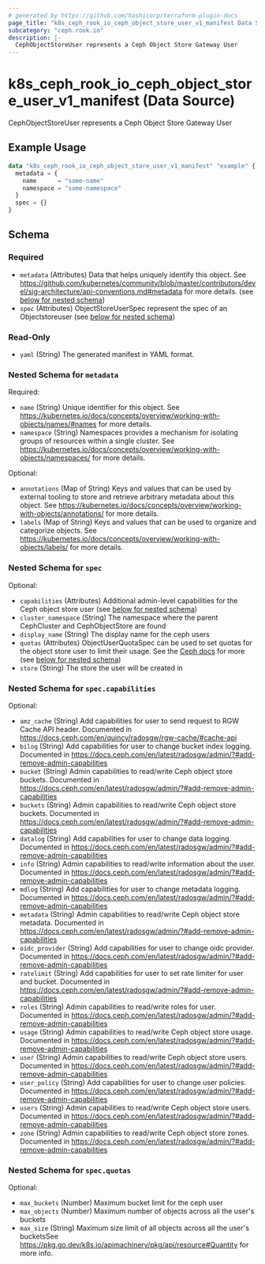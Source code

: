 ```yaml
---
# generated by https://github.com/hashicorp/terraform-plugin-docs
page_title: "k8s_ceph_rook_io_ceph_object_store_user_v1_manifest Data Source - terraform-provider-k8s"
subcategory: "ceph.rook.io"
description: |-
  CephObjectStoreUser represents a Ceph Object Store Gateway User
---
```


# k8s_ceph_rook_io_ceph_object_store_user_v1_manifest (Data Source)

CephObjectStoreUser represents a Ceph Object Store Gateway User

## Example Usage

```terraform
data "k8s_ceph_rook_io_ceph_object_store_user_v1_manifest" "example" {
  metadata = {
    name      = "some-name"
    namespace = "some-namespace"
  }
  spec = {}
}
```

<!-- schema generated by tfplugindocs -->
## Schema

### Required

- `metadata` (Attributes) Data that helps uniquely identify this object. See https://github.com/kubernetes/community/blob/master/contributors/devel/sig-architecture/api-conventions.md#metadata for more details. (see [below for nested schema](#nestedatt--metadata))
- `spec` (Attributes) ObjectStoreUserSpec represent the spec of an Objectstoreuser (see [below for nested schema](#nestedatt--spec))

### Read-Only

- `yaml` (String) The generated manifest in YAML format.

<a id="nestedatt--metadata"></a>
### Nested Schema for `metadata`

Required:

- `name` (String) Unique identifier for this object. See https://kubernetes.io/docs/concepts/overview/working-with-objects/names/#names for more details.
- `namespace` (String) Namespaces provides a mechanism for isolating groups of resources within a single cluster. See https://kubernetes.io/docs/concepts/overview/working-with-objects/namespaces/ for more details.

Optional:

- `annotations` (Map of String) Keys and values that can be used by external tooling to store and retrieve arbitrary metadata about this object. See https://kubernetes.io/docs/concepts/overview/working-with-objects/annotations/ for more details.
- `labels` (Map of String) Keys and values that can be used to organize and categorize objects. See https://kubernetes.io/docs/concepts/overview/working-with-objects/labels/ for more details.


<a id="nestedatt--spec"></a>
### Nested Schema for `spec`

Optional:

- `capabilities` (Attributes) Additional admin-level capabilities for the Ceph object store user (see [below for nested schema](#nestedatt--spec--capabilities))
- `cluster_namespace` (String) The namespace where the parent CephCluster and CephObjectStore are found
- `display_name` (String) The display name for the ceph users
- `quotas` (Attributes) ObjectUserQuotaSpec can be used to set quotas for the object store user to limit their usage. See the [Ceph docs](https://docs.ceph.com/en/latest/radosgw/admin/?#quota-management) for more (see [below for nested schema](#nestedatt--spec--quotas))
- `store` (String) The store the user will be created in

<a id="nestedatt--spec--capabilities"></a>
### Nested Schema for `spec.capabilities`

Optional:

- `amz_cache` (String) Add capabilities for user to send request to RGW Cache API header. Documented in https://docs.ceph.com/en/quincy/radosgw/rgw-cache/#cache-api
- `bilog` (String) Add capabilities for user to change bucket index logging. Documented in https://docs.ceph.com/en/latest/radosgw/admin/?#add-remove-admin-capabilities
- `bucket` (String) Admin capabilities to read/write Ceph object store buckets. Documented in https://docs.ceph.com/en/latest/radosgw/admin/?#add-remove-admin-capabilities
- `buckets` (String) Admin capabilities to read/write Ceph object store buckets. Documented in https://docs.ceph.com/en/latest/radosgw/admin/?#add-remove-admin-capabilities
- `datalog` (String) Add capabilities for user to change data logging. Documented in https://docs.ceph.com/en/latest/radosgw/admin/?#add-remove-admin-capabilities
- `info` (String) Admin capabilities to read/write information about the user. Documented in https://docs.ceph.com/en/latest/radosgw/admin/?#add-remove-admin-capabilities
- `mdlog` (String) Add capabilities for user to change metadata logging. Documented in https://docs.ceph.com/en/latest/radosgw/admin/?#add-remove-admin-capabilities
- `metadata` (String) Admin capabilities to read/write Ceph object store metadata. Documented in https://docs.ceph.com/en/latest/radosgw/admin/?#add-remove-admin-capabilities
- `oidc_provider` (String) Add capabilities for user to change oidc provider. Documented in https://docs.ceph.com/en/latest/radosgw/admin/?#add-remove-admin-capabilities
- `ratelimit` (String) Add capabilities for user to set rate limiter for user and bucket. Documented in https://docs.ceph.com/en/latest/radosgw/admin/?#add-remove-admin-capabilities
- `roles` (String) Admin capabilities to read/write roles for user. Documented in https://docs.ceph.com/en/latest/radosgw/admin/?#add-remove-admin-capabilities
- `usage` (String) Admin capabilities to read/write Ceph object store usage. Documented in https://docs.ceph.com/en/latest/radosgw/admin/?#add-remove-admin-capabilities
- `user` (String) Admin capabilities to read/write Ceph object store users. Documented in https://docs.ceph.com/en/latest/radosgw/admin/?#add-remove-admin-capabilities
- `user_policy` (String) Add capabilities for user to change user policies. Documented in https://docs.ceph.com/en/latest/radosgw/admin/?#add-remove-admin-capabilities
- `users` (String) Admin capabilities to read/write Ceph object store users. Documented in https://docs.ceph.com/en/latest/radosgw/admin/?#add-remove-admin-capabilities
- `zone` (String) Admin capabilities to read/write Ceph object store zones. Documented in https://docs.ceph.com/en/latest/radosgw/admin/?#add-remove-admin-capabilities


<a id="nestedatt--spec--quotas"></a>
### Nested Schema for `spec.quotas`

Optional:

- `max_buckets` (Number) Maximum bucket limit for the ceph user
- `max_objects` (Number) Maximum number of objects across all the user's buckets
- `max_size` (String) Maximum size limit of all objects across all the user's bucketsSee https://pkg.go.dev/k8s.io/apimachinery/pkg/api/resource#Quantity for more info.
